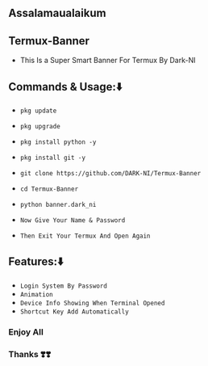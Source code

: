 ## Assalamaualaikum
## Termux-Banner
* This Is a Super Smart Banner For Termux By Dark-NI

## Commands & Usage:⬇️
* `pkg update`
* `pkg upgrade`
* `pkg install python -y`
* `pkg install git -y`
* `git clone https://github.com/DARK-NI/Termux-Banner`
* `cd Termux-Banner`
* `python banner.dark_ni`

* `Now Give Your Name & Password`
* `Then Exit Your Termux And Open Again`

## Features:⬇️

* `Login System By Password`
* `Animation`
* `Device Info Showing When Terminal Opened`
* `Shortcut Key Add Automatically`


### Enjoy All
### Thanks ❣️❣️
